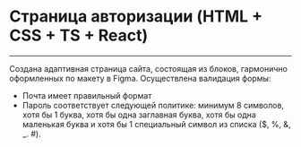 # Страница авторизации (HTML + CSS + TS + React)
---

Создана адаптивная страница сайта, состоящая из блоков, гармонично оформленных по макету в Figma. Осуществлена валидация формы:
- Почта имеет правильный формат
- Пароль соответствует следующей политике: минимум 8 символов, хотя бы 1 буква, хотя бы одна заглавная буква, хотя бы одна маленькая буква и хотя бы 1 специальный символ из списка ($, %, &, _. #).
